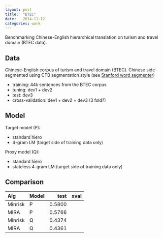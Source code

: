 ```yaml
---
layout: post
title:  "BTEC"
date:   2014-11-12
categories: work
---
```


Benchmarking Chinese-English hierarchical translation on turism and travel domain (BTEC data).

## Data

Chinese-English corpus of turism and travel domain (BTEC). Chinese side segmented using CTB segmentation style (see [Stanford word segmenter](http://nlp.stanford.edu/software/segmenter.shtml))

* training: 44k sentences from the BTEC corpus
* tuning: dev1 + dev2
* test: dev3
* cross-validation: dev1 + dev2 + dev3 (3 fold?)

## Model

Target model (P):

* standard hiero 
* 4-gram LM (target side of training data only)

Proxy model (Q):

* standard hiero
* stateless 4-gram LM (target side of training data only)

## Comparison


Alg       | Model    | test     | xval     
:---------|----------|---------:|---------:
Minrisk   | P        | 0.5800   |    
MIRA      | P        | 0.5766   |   
Minrisk   | Q        | 0.4374   |  
MIRA      | Q        | 0.4361   | 



